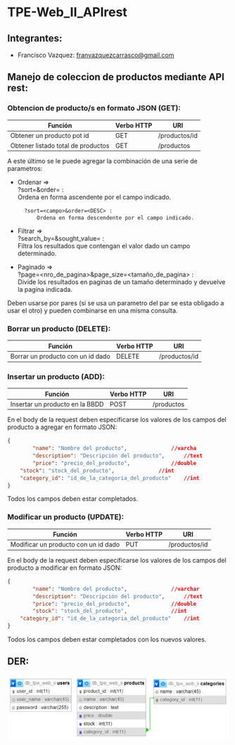 # TPE-Web_II_APIrest
## Integrantes: 
  - Francisco Vazquez: franvazquezcarrasco@gmail.com
## Manejo de coleccion de productos mediante API rest: 
### Obtencion de producto/s en formato JSON (GET):
|Función				| Verbo HTTP | URI                   |
|---------------------------------------|------------|-----------------------|
|Obtener un producto pot id		| GET        | /productos/id         |
|Obtener listado total de productos	| GET        | /productos            |

A este último se le puede agregar la combinación de una serie de parametros:
- Ordenar =>	
		?sort=<campo>&order=<ASC> :			
			Ordena en forma ascendente por el campo indicado.

		?sort=<campo>&order=<DESC> :			
			Ordena en forma descendente por el campo indicado.

- Filtrar =>	
		?search_by=<campo>&sought_value=<valor>	:	
			Filtra los resultados que contengan el valor dado un campo determinado.

- Paginado =>	
		?page=<nro_de_pagina>&page_size=<tamaño_de_pagina> :	
			Divide los resultados en paginas de un tamaño determinado y devuelve la pagina indicada.

Deben usarse por pares (si se usa un parametro del par se esta obligado a usar el otro) y pueden combinarse en una misma consulta.

### Borrar un producto (DELETE):
|Función				| Verbo HTTP | URI                   |
|---------------------------------------|------------|-----------------------|
|Borrar un producto con un id dado	| DELETE     | /productos/id         |

### Insertar un producto (ADD):
|Función				| Verbo HTTP | URI                   |
|---------------------------------------|------------|-----------------------|
|Insertar un producto en la BBDD	| POST	     | /productos            |

En el body de la request deben especificarse los valores de los campos del producto a agregar en formato JSON:
```json
{
        "name": "Nombre del producto",				//varcha
        "description": "Descripción del producto",		//text
        "price": "precio_del_producto",				//double
	"stock": "stock_del_producto",				//int
	"category_id": "id_de_la_categoria_del_producto"	//int
}
```
Todos los campos deben estar completados.
### Modificar un producto (UPDATE):
|Función				| Verbo HTTP | URI                   |
|---------------------------------------|------------|-----------------------|
|Modificar un producto con un id dado	| PUT	     | /productos/id         |

En el body de la request deben especificarse los valores de los campos del producto a modificar en formato JSON:
```json		
{
        "name": "Nombre del producto",				//varchar
        "description": "Descripción del producto",		//text
        "price": "precio_del_producto",				//double
        "stock": "stock_del_producto",				//int
	"category_id": "id_de_la_categoria_del_producto"	//int
}

```
Todos los campos deben estar completados con los nuevos valores.

## DER:
![Diagrama de la BBDD](https://github.com/franvazquezc/TPE-Web_II/blob/main/DER_TPE_Web_II.jpg)
